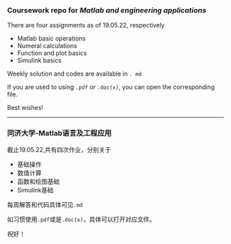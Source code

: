 ### Coursework repo for *Matlab and engineering applications*

There are four assignments as of 19.05.22, respectively

- Matlab basic operations
- Numeral calculations
- Function and plot basics
- Simulink basics

Weekly solution and codes are available in `. md`

If you are used to using `.pdf` or `.doc(x)`, you can open the corresponding file.

Best wishes!

---

### 同济大学-Matlab语言及工程应用

截止19.05.22,共有四次作业，分别关于

- 基础操作
- 数值计算
- 函数和绘图基础
- Simulink基础

每周解答和代码具体可见`.md`

如习惯使用`.pdf`或是`.doc(x)`，具体可以打开对应文件。

祝好！
